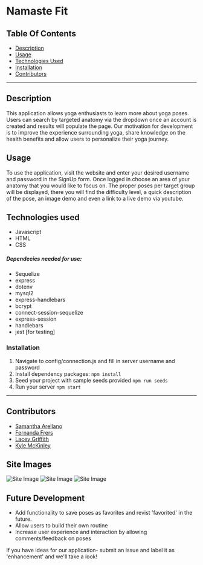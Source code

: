 # Namaste Fit

## Table Of Contents
* [Description](#description)
* [Usage](#usage)
* [Technologies Used](#technologies-used)
* [Installation](#Installation)
* [Contributors](#contributors)
----------------------------
## Description
This application allows yoga enthusiasts to learn more about yoga poses. Users can search by targeted anatomy via the dropdown once an account is created and results will populate the page. Our motivation for development is to improve the experience surrounding yoga, share knowledge on the health benefits and allow users to personalize their yoga journey.

## Usage
To use the application, visit the website and enter your desired username and password in the SignUp form. Once logged in choose an area of your anatomy that you would like to focus on. The proper poses per target group will be displayed, there you will find the difficulty level, a quick description of the pose, an image demo and even a link to a live demo via youtube.

## Technologies used
- Javascript
- HTML
- CSS

##### Dependecies needed for use:
- Sequelize
- express
- dotenv
- mysql2
- express-handlebars
- bcrypt
- connect-session-sequelize
- express-session
- handlebars
- jest [for testing]

### Installation
1) Navigate to config/connection.js and fill in server username and password
2) Install dependency packages:
`npm install`
3) Seed your project with sample seeds provided
`npm run seeds`
4) Run your server
`npm start`

---------------------------
## Contributors
* [Samantha Arellano](https://github.com/sambollano)
* [Fernanda Frers](https://github.com/balloonicorn92)
* [Lacey Griffith](https://github.com/lacey-griffith)
* [Kyle McKinley](https://github.com/kjmckinley)

## Site Images
![Site Image]()
![Site Image]()
![Site Image]()

## Future Development
* Add functionality to save poses as favorites and revist 'favorited' in the future.
* Allow users to build their own routine
* Increase user experience and interaction by allowing comments/feedback on poses

If you have ideas for our application- submit an issue and label it as 'enhancement' and we'll take a look!
